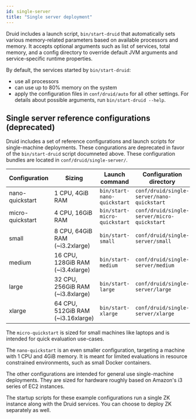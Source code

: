 ```yaml
---
id: single-server
title: "Single server deployment"
---
```


<!--
  ~ Licensed to the Apache Software Foundation (ASF) under one
  ~ or more contributor license agreements.  See the NOTICE file
  ~ distributed with this work for additional information
  ~ regarding copyright ownership.  The ASF licenses this file
  ~ to you under the Apache License, Version 2.0 (the
  ~ "License"); you may not use this file except in compliance
  ~ with the License.  You may obtain a copy of the License at
  ~
  ~   http://www.apache.org/licenses/LICENSE-2.0
  ~
  ~ Unless required by applicable law or agreed to in writing,
  ~ software distributed under the License is distributed on an
  ~ "AS IS" BASIS, WITHOUT WARRANTIES OR CONDITIONS OF ANY
  ~ KIND, either express or implied.  See the License for the
  ~ specific language governing permissions and limitations
  ~ under the License.
  -->

Druid includes a launch script, `bin/start-druid` that automatically sets various memory-related parameters based on available processors and memory.
It accepts optional arguments such as list of services, total memory, and a config directory to override default JVM arguments and service-specific runtime properties.

By default, the services started by `bin/start-druid`:
- use all processors
- can use up to 80% memory on the system
- apply the configuration files in `conf/druid/auto` for all other settings.
For details about possible arguments, run `bin/start-druid --help`.

## Single server reference configurations (deprecated)

Druid includes a set of reference configurations and launch scripts for single-machine deployments.
These congurations are deprecated in favor of the `bin/start-druid` script documneted above.
These configuration bundles are located in `conf/druid/single-server/`.

|Configuration|Sizing|Launch command|Configuration directory|
|------|-----------|----------|------------|
|nano-quickstart|1 CPU, 4GiB RAM|`bin/start-nano-quickstart`|`conf/druid/single-server/nano-quickstart`|
|micro-quickstart|4 CPU, 16GiB RAM|`bin/start-micro-quickstart`|`conf/druid/single-server/micro-quickstart`|
|small|8 CPU, 64GiB RAM (~i3.2xlarge)|`bin/start-small`|`conf/druid/single-server/small`|
|medium|16 CPU, 128GiB RAM (~i3.4xlarge)|`bin/start-medium`|`conf/druid/single-server/medium`|
|large|32 CPU, 256GiB RAM (~i3.8xlarge)|`bin/start-large`|`conf/druid/single-server/large`|
|xlarge|64 CPU, 512GiB RAM (~i3.16xlarge)|`bin/start-xlarge`|`conf/druid/single-server/xlarge`|

The `micro-quickstart` is sized for small machines like laptops and is intended for quick evaluation use-cases.

The `nano-quickstart` is an even smaller configuration, targeting a machine with 1 CPU and 4GiB memory. It is meant for limited evaluations in resource constrained environments, such as small Docker containers.

The other configurations are intended for general use single-machine deployments. They are sized for hardware roughly based on Amazon's i3 series of EC2 instances.

The startup scripts for these example configurations run a single ZK instance along with the Druid services. You can choose to deploy ZK separately as well.
